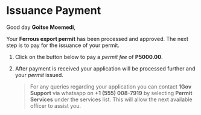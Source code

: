 
# Issuance Payment

Good day  **Goitse Moemedi**, 

Your **Ferrous export permit** has been processed and approved. The next step is to pay for the issuance of  your permit.

 1. Click on the button below to pay a *permit fee* of **P5000.00**.
 2. After payment is received your application will be processed further and your *permit* issued.

	> For any queries regarding your application you can contact **1Gov Support** via whatsapp on **+1 (555) 008-7919** by selecting **Permit Services** under the services list. This will allow the next available officer to assist you.

